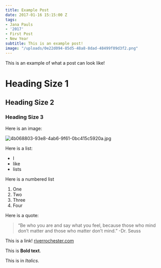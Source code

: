 ```yaml
---
title: Example Post
date: 2017-01-16 15:15:00 Z
tags:
- Jana Pauls
- '2017'
- First Post
- New Year
subtitle: This is an example post!
image: "/uploads/0e22d094-85d5-48a8-8dad-48499f09d3f2.png"
---
```


This is an example of what a post can look like!

# Heading Size 1
## Heading Size 2
### Heading Size 3

Here is an image: 

![4b068803-93e8-4ab6-9f61-0bc415c5920a.jpg](/uploads/4b068803-93e8-4ab6-9f61-0bc415c5920a.jpg)

Here is a list:
* I
* like 
* lists

Here is a numbered list
1. One
2. Two
3. Three
4. Four

Here is a quote: 
> “Be who you are and say what you feel, because those who mind don’t matter and those who matter don’t mind.”
-Dr. Seuss

This is a link! [riverrochester.com](https://riverrochester.com)

This is **Bold text**.

This is in *Italics*.